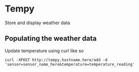 # Tempy
Store and display weather data

## Populating the weather data
Update temperature using curl like so

```
curl -XPOST http://tempy.hostname.here/add -d 'sensor=sensor_name_here&temperature=temperature_reading'
```
